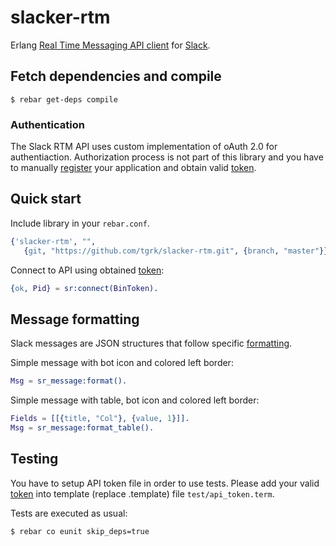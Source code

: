 # slacker-rtm
Erlang [Real Time Messaging API client][2] for [Slack][1].

## Fetch dependencies and compile

```
$ rebar get-deps compile
```

### Authentication
The Slack RTM API uses custom implementation of oAuth 2.0 for authentiaction.
Authorization process is not part of this library and you have to manually
[register][4] your application and obtain valid [token][5].


## Quick start

Include library in your `rebar.conf`.
```erlang
{'slacker-rtm', "",
   {git, "https://github.com/tgrk/slacker-rtm.git", {branch, "master"}}}
```
Connect to API using obtained [token][5]:
```erlang
{ok, Pid} = sr:connect(BinToken).
```

## Message formatting

Slack messages are JSON structures that follow specific [formatting][6].

Simple message with bot icon and colored left border:
```erlang
Msg = sr_message:format().
```

Simple message with table, bot icon and colored left border:
```erlang
Fields = [[{title, "Col"}, {value, 1}]].
Msg = sr_message:format_table().
```

## Testing
You have to setup API token file in order to use tests. Please add your
valid [token][5] into template (replace .template) file `test/api_token.term`.

Tests are executed as usual:
```bash
$ rebar co eunit skip_deps=true
```

[1]: http://www.slack.com/
[2]: https://api.slack.com/rtm
[3]: https://api.slack.com/web
[4]: https://api.slack.com/applications
[5]: https://api.slack.com/tokens
[6]: https://api.slack.com/docs/formatting
[7]: https://api.slack.com/methods/rtm.start